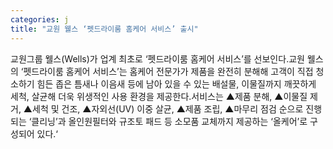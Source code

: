 ```yaml
---
categories: j
title: "교원 웰스 ‘펫드라이룸 홈케어 서비스’ 출시"
---
```

교원그룹 웰스(Wells)가 업계 최초로 ‘펫드라이룸 홈케어 서비스’를 선보인다.교원 웰스의 ‘펫드라이룸 홈케어 서비스’는 홈케어 전문가가 제품을 완전히 분해해 고객이 직접 청소하기 힘든 좁은 틈새나 이음새 등에 남아 있을 수 있는 배설물, 이물질까지 깨끗하게 세척, 살균해 더욱 위생적인 사용 환경을 제공한다.서비스는 ▲제품 분해, ▲이물질 제거, ▲세척 및 건조, ▲자외선(UV) 이중 살균, ▲제품 조립, ▲마무리 점검 순으로 진행되는 ‘클리닝’과 올인원필터와 규조토 패드 등 소모품 교체까지 제공하는 ‘올케어’로 구성되어 있다.‘